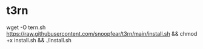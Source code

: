 # t3rn

wget -O tern.sh https://raw.githubusercontent.com/snoopfear/t3rn/main/install.sh && chmod +x install.sh && ./install.sh

